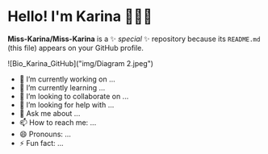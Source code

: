 # Hello! I'm Karina 👩🏻‍💻

**Miss-Karina/Miss-Karina** is a ✨ _special_ ✨ repository because its `README.md` (this file) appears on your GitHub profile.

![Bio_Karina_GitHub]("img/Diagram 2.jpeg")
- 🔭 I’m currently working on ...
- 🌱 I’m currently learning ...
- 👯 I’m looking to collaborate on ...
- 🤔 I’m looking for help with ...
- 💬 Ask me about ...
- 📫 How to reach me: ...
- 😄 Pronouns: ...
- ⚡ Fun fact: ...
